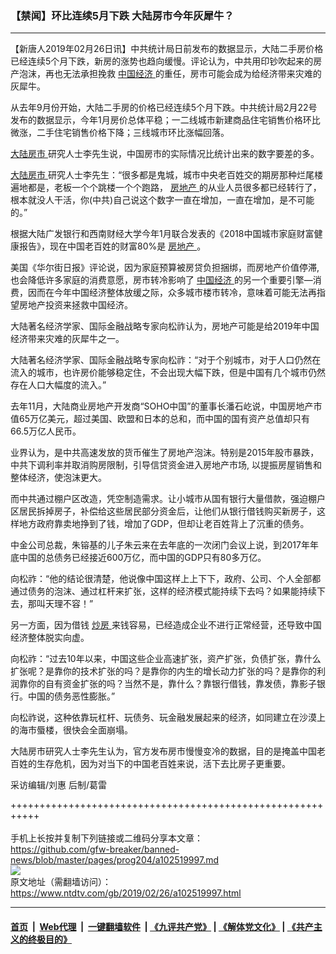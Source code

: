 ### 【禁闻】环比连续5月下跌 大陆房市今年灰犀牛？
------------------------

<div class="post_content">
 <p>
  【新唐人2019年02月26日讯】中共统计局日前发布的数据显示，大陆二手房价格已经连续5个月下跌，新房的涨势也趋向缓慢。评论认为，中共用印钞吹起来的房产泡沫，再也无法承担挽救
  <a href="https://www.ntdtv.com/gb/中国经济.htm">
   中国经济
  </a>
  的重任，房市可能会成为给经济带来灾难的灰犀牛。
 </p>
 <p>
  从去年9月份开始，大陆二手房的价格已经连续5个月下跌。中共统计局2月22号发布的数据显示，今年1月房价总体平稳；一二线城市新建商品住宅销售价格环比微涨，二手住宅销售价格下降；三线城市环比涨幅回落。
 </p>
 <p>
  <a href="https://www.ntdtv.com/gb/大陆房市.htm">
   大陆房市
  </a>
  研究人士李先生说，中国房市的实际情况比统计出来的数字要差的多。
 </p>
 <p>
  <a href="https://www.ntdtv.com/gb/大陆房市.htm">
   大陆房市
  </a>
  研究人士李先生：“很多都是鬼城，城市中央老百姓交的期房那种烂尾楼遍地都是，老板一个个跳楼一个个跑路，
  <a href="https://www.ntdtv.com/gb/房地产.htm">
   房地产
  </a>
  的从业人员很多都已经转行了，根本就没人干活，你(中共)自己说这个数字一直在增加，一直在增加，是不可能的。”
 </p>
 <p>
  根据大陆广发银行和西南财经大学今年1月联合发表的《2018中国城市家庭财富健康报告》，现在中国老百姓的财富80%是
  <a href="https://www.ntdtv.com/gb/房地产.htm">
   房地产
  </a>
  。
 </p>
 <p>
  美国《华尔街日报》评论说，因为家庭预算被房贷负担捆绑，而房地产价值停滞, 也会降低许多家庭的消费意愿，房市转冷影响了
  <a href="https://www.ntdtv.com/gb/中国经济.htm">
   中国经济
  </a>
  的另一个重要引擎—消费，因而在今年中国经济整体放缓之际，众多城市楼市转冷，意味着可能无法再指望房地产投资来拯救中国经济。
 </p>
 <p>
  大陆著名经济学家、国际金融战略专家向松祚认为，房地产可能是给2019年中国经济带来灾难的灰犀牛之一。
 </p>
 <p>
  大陆著名经济学家、国际金融战略专家向松祚：“对于个别城市，对于人口仍然在流入的城市，也许房价能够稳定住，不会出现大幅下跌，但是中国有几个城市仍然存在人口大幅度的流入。”
 </p>
 <p>
  去年11月，大陆商业房地产开发商“SOHO中国”的董事长潘石屹说，中国房地产市值65万亿美元，超过美国、欧盟和日本的总和，而中国的国有资产总值却只有66.5万亿人民币。
 </p>
 <p>
  业界认为，是中共高速发放的货币催生了房地产泡沫。特别是2015年股市暴跌，中共下调利率并取消购房限制，引导信贷资金进入房地产市场, 以提振房屋销售和整体经济，使泡沫更大。
 </p>
 <p>
  而中共通过棚户区改造，凭空制造需求。让小城市从国有银行大量借款，强迫棚户区居民拆掉房子，补偿给这些居民部分资金后，让他们从银行借钱购买新房子，这样地方政府靠卖地挣到了钱，增加了GDP，但却让老百姓背上了沉重的债务。
 </p>
 <p>
  中金公司总裁，朱镕基的儿子朱云来在去年底的一次闭门会议上说，到2017年年底中国的总债务已经接近600万亿，而中国的GDP只有80多万亿。
 </p>
 <p>
  向松祚：“他的结论很清楚，他说像中国这样上上下下，政府、公司、个人全部都通过债务的泡沫、通过杠杆来扩张，这样的经济模式能持续下去吗？如果能持续下去，那叫天理不容！”
 </p>
 <p>
  另一方面，因为借钱
  <a href="https://www.ntdtv.com/gb/炒房.htm">
   炒房
  </a>
  来钱容易，已经造成企业不进行正常经营，还导致中国经济整体脱实向虚。
 </p>
 <p>
  向松祚：“过去10年以来，中国这些企业高速扩张，资产扩张，负债扩张，靠什么扩张呢？是靠你的技术扩张的吗？是靠你的内生的增长动力扩张的吗？是靠你的利润靠你的自有资金扩张的吗？当然不是，靠什么？靠银行借钱，靠发债，靠影子银行。中国的债务恶性膨胀。”
 </p>
 <p>
  向松祚说，这种依靠玩杠杆、玩债务、玩金融发展起来的经济，如同建立在沙漠上的海市蜃楼，很快会全面崩塌。
 </p>
 <p>
  大陆房市研究人士李先生认为，官方发布房市慢慢变冷的数据，目的是掩盖中国老百姓的生存危机，因为对当下的中国老百姓来说，活下去比房子更重要。
 </p>
 <p>
  采访编辑/刘惠 后制/葛雷
 </p>
 <p>
 </p>
 <div class="single_ad">
 </div>
</div>

+++++++++++++++++++++++++++++++++++++++++++++++++++++++++++<br/><br/>
手机上长按并复制下列链接或二维码分享本文章：<br/>
https://github.com/gfw-breaker/banned-news/blob/master/pages/prog204/a102519997.md <br/>
<a href='https://github.com/gfw-breaker/banned-news/blob/master/pages/prog204/a102519997.md'><img src='https://github.com/gfw-breaker/banned-news/blob/master/pages/prog204/a102519997.md.png'/></a> <br/>
原文地址（需翻墙访问）：https://www.ntdtv.com/gb/2019/02/26/a102519997.html


------------------------
#### [首页](https://github.com/gfw-breaker/banned-news/blob/master/README.md) &nbsp;|&nbsp; [Web代理](https://github.com/labour-camp/helloworld) &nbsp;|&nbsp; [一键翻墙软件](https://github.com/gfw-breaker/nogfw/blob/master/README.md) &nbsp;| [《九评共产党》](https://github.com/gfw-breaker/9ping.md/blob/master/README.md#九评之一评共产党是什么) | [《解体党文化》](https://github.com/gfw-breaker/jtdwh.md/blob/master/README.md) | [《共产主义的终极目的》](https://github.com/gfw-breaker/gczydzjmd.md/blob/master/README.md)

